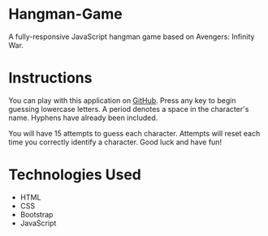 # Hangman-Game
A fully-responsive JavaScript hangman game based on Avengers: Infinity War.

# Instructions
You can play with this application on [GitHub](https://karamui.github.io/Hangman-Game/). Press any key to begin guessing lowercase letters. A period denotes a space in the character's name. Hyphens have already been included.

You will have 15 attempts to guess each character. Attempts will reset each time you correctly identify a character. Good luck and have fun!

# Technologies Used
* HTML
* CSS
* Bootstrap
* JavaScript
